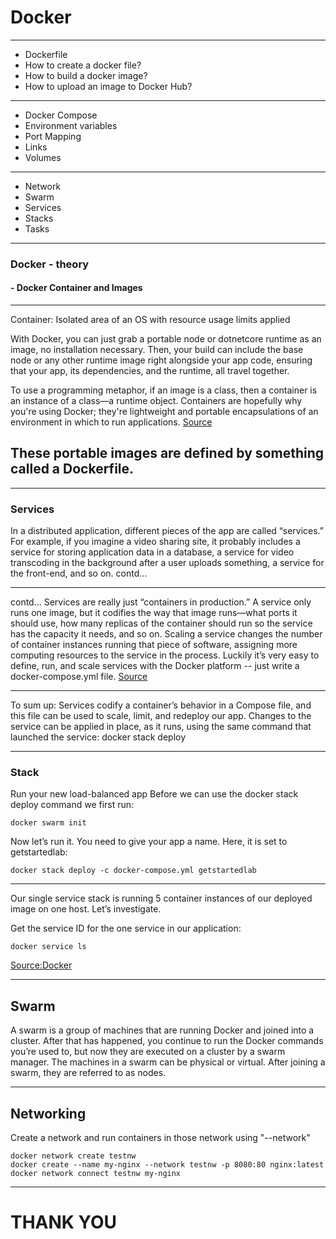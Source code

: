 # Docker
---
 - Dockerfile
 - How to create a docker file?
 - How to build a docker image?
 - How to upload an image to Docker Hub?
---
 - Docker Compose
 - Environment variables
 - Port Mapping
 - Links
 - Volumes
---
 - Network
 - Swarm
  - Services
  - Stacks
  - Tasks
---
### Docker - theory
#### - Docker Container and Images
---
Container: Isolated area of an OS with resource usage limits applied

With Docker, you can just grab a portable node or dotnetcore runtime as an image, no installation necessary. Then, your build can include the base node or any other runtime image right alongside your app code, ensuring that your app, its dependencies, and the runtime, all travel together.

To use a programming metaphor, if an image is a class, then a container is an instance of a class—a runtime object. Containers are hopefully why you're using Docker; they're lightweight and portable encapsulations of an environment in which to run applications.
[Source](https://stackoverflow.com/questions/23735149/what-is-the-difference-between-a-docker-image-and-a-container)

These portable images are defined by something called a Dockerfile.
---

---

### Services
In a distributed application, different pieces of the app are called “services.” For example, if you imagine a video sharing site, it probably includes a service for storing application data in a database, a service for video transcoding in the background after a user uploads something, a service for the front-end, and so on.
contd...

---
contd...
Services are really just “containers in production.” A service only runs one image, but it codifies the way that image runs—what ports it should use, how many replicas of the container should run so the service has the capacity it needs, and so on. Scaling a service changes the number of container instances running that piece of software, assigning more computing resources to the service in the process.
Luckily it’s very easy to define, run, and scale services with the Docker platform -- just write a docker-compose.yml file.
[Source](https://docs.docker.com/get-started/part3/#run-your-new-load-balanced-app)

---

To sum up: Services codify a container’s behavior in a Compose file, and this file can be used to scale, limit, and redeploy our app. Changes to the service can be applied in place, as it runs, using the same command that launched the service: docker stack deploy

---

### Stack

Run your new load-balanced app
Before we can use the docker stack deploy command we first run:
```
docker swarm init
```

Now let’s run it. You need to give your app a name. Here, it is set to getstartedlab:
```
docker stack deploy -c docker-compose.yml getstartedlab
```

---

Our single service stack is running 5 container instances of our deployed image on one host. Let’s investigate.

Get the service ID for the one service in our application:
```
docker service ls
```

[Source:Docker](https://docs.docker.com/get-started/part3/#run-your-new-load-balanced-app)

---

## Swarm

A swarm is a group of machines that are running Docker and joined into a cluster. After that has happened, you continue to run the Docker commands you’re used to, but now they are executed on a cluster by a swarm manager. The machines in a swarm can be physical or virtual. After joining a swarm, they are referred to as nodes.

---

## Networking

Create a network and run containers in those network using "--network"

```
docker network create testnw
docker create --name my-nginx --network testnw -p 8080:80 nginx:latest
docker network connect testnw my-nginx
```

---
# THANK YOU
